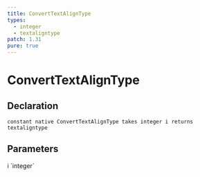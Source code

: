 ```yaml
---
title: ConvertTextAlignType
types:
  - integer
  - textaligntype
patch: 1.31
pure: true
---
```


# ConvertTextAlignType

## Declaration

```
constant native ConvertTextAlignType takes integer i returns textaligntype
```

## Parameters
<dl>
  <dt>i `integer`</dt>
  <dd></dd>
</dl>